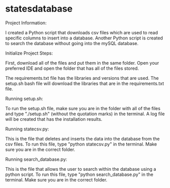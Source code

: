 # statesdatabase
Project Information:

I created a Python script that downloads csv files which are used to read specific columns to insert into a database. Another Python script is created to search the database without going into the mySQL database. 

Initialize Project Steps:

First, download all of the files and put them in the same folder. Open your preferred IDE and open the folder that has all of the files stored. 

The requirements.txt file has the libraries and versions that are used. The setup.sh bash file will download the libraries that are in the requirements.txt file.

Running setup.sh:

To run the setup.sh file, make sure you are in the folder with all of the files and type "./setup.sh" (without the quotation marks) in the terminal. A log file will be created that has the installation results. 

Running statecsv.py:

This is the file that deletes and inserts the data into the database from the csv files. To run this file, type "python statecsv.py" in the terminal. Make sure you are in the correct folder.

Running search_database.py: 

This is the file that allows the user to search within the database using a python script. To run this file, type "python search_database.py" in the terminal. Make sure you are in the correct folder.
